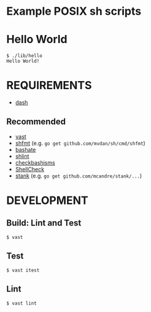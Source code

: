 # Example POSIX sh scripts

# Hello World

```console
$ ./lib/hello
Hello World!
```

# REQUIREMENTS

* [dash](https://linux.die.net/man/1/dash)

## Recommended

* [vast](http://github.com/mcandre/vast)
* [shfmt](https://github.com/mvdan/sh) (e.g. `go get github.com/mvdan/sh/cmd/shfmt`)
* [bashate](https://pypi.python.org/pypi/bashate/0.5.1)
* [shlint](https://rubygems.org/gems/shlint)
* [checkbashisms](https://sourceforge.net/projects/checkbaskisms/)
* [ShellCheck](https://hackage.haskell.org/package/ShellCheck)
* [stank](https://github.com/mcandre/stank) (e.g. `go get github.com/mcandre/stank/...`)

# DEVELOPMENT

## Build: Lint and Test

```console
$ vast
```

## Test

```console
$ vast itest
```

## Lint

```console
$ vast lint
```
